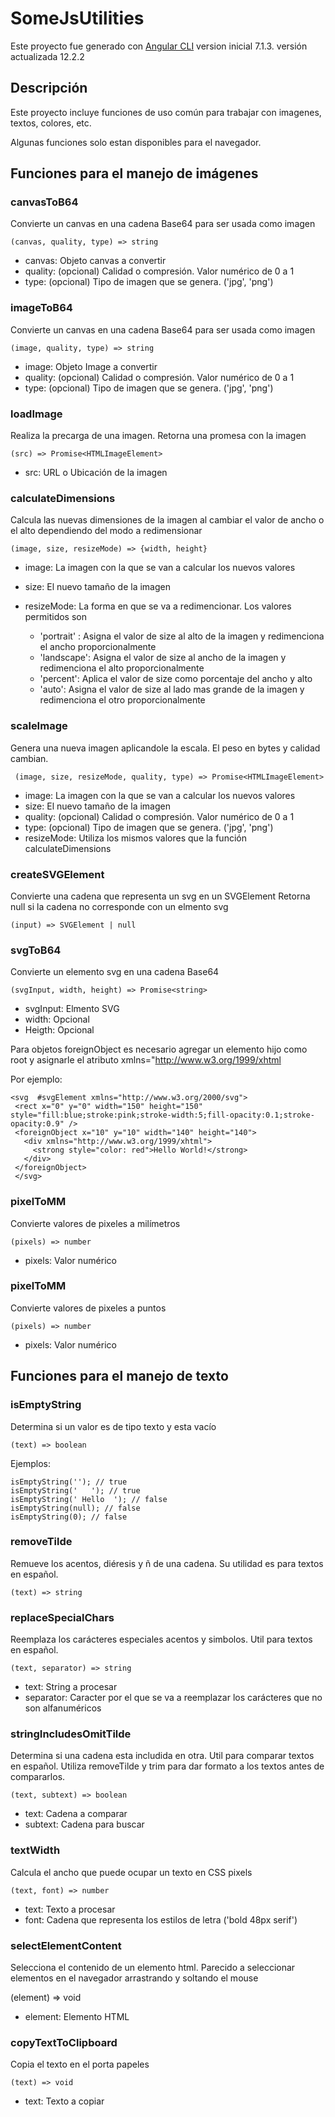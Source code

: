 # SomeJsUtilities

Este proyecto fue generado con [Angular CLI](https://github.com/angular/angular-cli) version inicial 7.1.3. versión actualizada 12.2.2

## Descripción

Este proyecto incluye funciones de uso común para trabajar con imagenes, textos, colores, etc.

Algunas funciones solo estan disponibles para el navegador.


## Funciones para el manejo de imágenes

### canvasToB64 
Convierte un canvas en una cadena Base64 para ser usada como imagen
     
    (canvas, quality, type) => string

- canvas: Objeto canvas a convertir
- quality: (opcional) Calidad o compresión. Valor numérico de 0 a 1
- type:  (opcional) Tipo de imagen que se genera. ('jpg', 'png')
    
### imageToB64 
Convierte un canvas en una cadena Base64 para ser usada como imagen
     
    (image, quality, type) => string

- image: Objeto Image a convertir
- quality: (opcional) Calidad o compresión. Valor numérico de 0 a 1
- type:  (opcional) Tipo de imagen que se genera. ('jpg', 'png')


### loadImage
Realiza la precarga de una imagen. Retorna una promesa con la imagen

    (src) => Promise<HTMLImageElement>

- src: URL o Ubicación de la imagen


### calculateDimensions
Calcula las nuevas dimensiones de la imagen al cambiar el valor de ancho o el alto dependiendo del modo a redimensionar

    (image, size, resizeMode) => {width, height}

- image: La imagen con la que se van a calcular los nuevos valores
- size: El nuevo tamaño de la imagen
- resizeMode: La forma en que se va a redimencionar. Los valores permitidos son 
 
  - 'portrait' : Asigna el valor de size al alto de la imagen y redimenciona el ancho proporcionalmente
  - 'landscape': Asigna el valor de size al ancho de la imagen y redimenciona el alto proporcionalmente
  - 'percent':  Aplica el valor de size como porcentaje del ancho y alto
  - 'auto': Asigna el valor de size al lado mas grande de la imagen y redimenciona el otro proporcionalmente


 ### scaleImage
 Genera una nueva imagen aplicandole la escala.
 El peso en bytes y calidad cambian.
 
     (image, size, resizeMode, quality, type) => Promise<HTMLImageElement> 
     
- image: La imagen con la que se van a calcular los nuevos valores
- size: El nuevo tamaño de la imagen
- quality: (opcional) Calidad o compresión. Valor numérico de 0 a 1
- type:  (opcional) Tipo de imagen que se genera. ('jpg', 'png')
- resizeMode: Utiliza los mismos valores que la función calculateDimensions


### createSVGElement
Convierte una cadena que representa un svg en un SVGElement
Retorna null si la cadena no corresponde con un elmento svg

    (input) => SVGElement | null


### svgToB64
Convierte un elemento svg en una cadena Base64

    (svgInput, width, height) => Promise<string> 

- svgInput: Elmento SVG
- width: Opcional
- Heigth: Opcional

Para objetos foreignObject es necesario agregar un elemento hijo como root y asignarle el atributo xmlns="http://www.w3.org/1999/xhtml 
 
 Por ejemplo: 
     
    <svg  #svgElement xmlns="http://www.w3.org/2000/svg">
     <rect x="0" y="0" width="150" height="150" style="fill:blue;stroke:pink;stroke-width:5;fill-opacity:0.1;stroke-opacity:0.9" />
     <foreignObject x="10" y="10" width="140" height="140">
       <div xmlns="http://www.w3.org/1999/xhtml">
         <strong style="color: red">Hello World!</strong>
       </div>
     </foreignObject>
     </svg>

### pixelToMM 
Convierte valores de pixeles a milímetros
     
    (pixels) => number
    
 - pixels: Valor numérico
### pixelToMM 
Convierte valores de pixeles a puntos
     
    (pixels) => number
    
- pixels: Valor numérico

## Funciones para el manejo de texto

### isEmptyString
Determina si un valor es de tipo texto y esta vacío

    (text) => boolean

Ejemplos:

    isEmptyString(''); // true
    isEmptyString('   '); // true
    isEmptyString(' Hello  '); // false
    isEmptyString(null); // false
    isEmptyString(0); // false

### removeTilde
Remueve los acentos, diéresis y ñ de una cadena.
Su utilidad es para textos en español.

    (text) => string

### replaceSpecialChars
Reemplaza los carácteres especiales acentos y simbolos. Util para textos en español.

    (text, separator) => string

- text: String a procesar
- separator: Caracter por el que se va a reemplazar los carácteres que no son alfanuméricos
### stringIncludesOmitTilde
Determina si una cadena esta includida en otra. Util para comparar textos en español. Utiliza removeTilde y trim para dar formato a los textos antes de compararlos.

    (text, subtext) => boolean

- text: Cadena a comparar
- subtext: Cadena para buscar

### textWidth
Calcula el ancho que puede ocupar un texto en CSS pixels

    (text, font) => number

- text: Texto a procesar
- font: Cadena que representa los estilos de letra ('bold 48px serif')

### selectElementContent
Selecciona el contenido de un elemento html. Parecido a seleccionar elementos en el navegador arrastrando y soltando el mouse

(element) => void

- element: Elemento HTML
### copyTextToClipboard
Copia el texto en el porta papeles

    (text) => void

- text: Texto a copiar